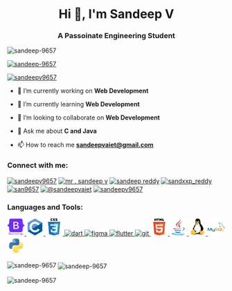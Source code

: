 <h1 align="center">Hi 👋, I'm Sandeep V</h1>
<h3 align="center">A Passoinate Engineering Student</h3>

<p align="left"> <img src="https://komarev.com/ghpvc/?username=sandeep-9657&label=Profile%20views&color=0e75b6&style=flat" alt="sandeep-9657" /> </p>

<p align="left"> <a href="https://github.com/ryo-ma/github-profile-trophy"><img src="https://github-profile-trophy.vercel.app/?username=sandeep-9657" alt="sandeep-9657" /></a> </p>

<p align="left"> <a href="https://twitter.com/sandeepv9657" target="blank"><img src="https://img.shields.io/twitter/follow/sandeepv9657?logo=twitter&style=for-the-badge" alt="sandeepv9657" /></a> </p>

- 🔭 I’m currently working on **Web Development**

- 🌱 I’m currently learning **Web Development**

- 👯 I’m looking to collaborate on **Web Development**

- 💬 Ask me about **C and Java**

- 📫 How to reach me **sandeepvaiet@gmail.com**

<h3 align="left">Connect with me:</h3>
<p align="left">
<a href="https://twitter.com/sandeepv9657" target="blank"><img align="center" src="https://raw.githubusercontent.com/rahuldkjain/github-profile-readme-generator/master/src/images/icons/Social/twitter.svg" alt="sandeepv9657" height="30" width="40" /></a>
<a href="https://linkedin.com/in/mr . sandeep v" target="blank"><img align="center" src="https://raw.githubusercontent.com/rahuldkjain/github-profile-readme-generator/master/src/images/icons/Social/linked-in-alt.svg" alt="mr . sandeep v" height="30" width="40" /></a>
<a href="https://fb.com/sandeep reddy" target="blank"><img align="center" src="https://raw.githubusercontent.com/rahuldkjain/github-profile-readme-generator/master/src/images/icons/Social/facebook.svg" alt="sandeep reddy" height="30" width="40" /></a>
<a href="https://instagram.com/sandxxp_reddy" target="blank"><img align="center" src="https://raw.githubusercontent.com/rahuldkjain/github-profile-readme-generator/master/src/images/icons/Social/instagram.svg" alt="sandxxp_reddy" height="30" width="40" /></a>
<a href="https://www.codechef.com/users/san9657" target="blank"><img align="center" src="https://cdn.jsdelivr.net/npm/simple-icons@3.1.0/icons/codechef.svg" alt="san9657" height="30" width="40" /></a>
<a href="https://www.hackerrank.com/@sandeepvaiet" target="blank"><img align="center" src="https://raw.githubusercontent.com/rahuldkjain/github-profile-readme-generator/master/src/images/icons/Social/hackerrank.svg" alt="@sandeepvaiet" height="30" width="40" /></a>
<a href="https://www.leetcode.com/sandeepv9657" target="blank"><img align="center" src="https://raw.githubusercontent.com/rahuldkjain/github-profile-readme-generator/master/src/images/icons/Social/leet-code.svg" alt="sandeepv9657" height="30" width="40" /></a>
</p>

<h3 align="left">Languages and Tools:</h3>
<p align="left"> <a href="https://getbootstrap.com" target="_blank" rel="noreferrer"> <img src="https://raw.githubusercontent.com/devicons/devicon/master/icons/bootstrap/bootstrap-plain-wordmark.svg" alt="bootstrap" width="40" height="40"/> </a> <a href="https://www.cprogramming.com/" target="_blank" rel="noreferrer"> <img src="https://raw.githubusercontent.com/devicons/devicon/master/icons/c/c-original.svg" alt="c" width="40" height="40"/> </a> <a href="https://www.w3schools.com/css/" target="_blank" rel="noreferrer"> <img src="https://raw.githubusercontent.com/devicons/devicon/master/icons/css3/css3-original-wordmark.svg" alt="css3" width="40" height="40"/> </a> <a href="https://dart.dev" target="_blank" rel="noreferrer"> <img src="https://www.vectorlogo.zone/logos/dartlang/dartlang-icon.svg" alt="dart" width="40" height="40"/> </a> <a href="https://www.figma.com/" target="_blank" rel="noreferrer"> <img src="https://www.vectorlogo.zone/logos/figma/figma-icon.svg" alt="figma" width="40" height="40"/> </a> <a href="https://flutter.dev" target="_blank" rel="noreferrer"> <img src="https://www.vectorlogo.zone/logos/flutterio/flutterio-icon.svg" alt="flutter" width="40" height="40"/> </a> <a href="https://git-scm.com/" target="_blank" rel="noreferrer"> <img src="https://www.vectorlogo.zone/logos/git-scm/git-scm-icon.svg" alt="git" width="40" height="40"/> </a> <a href="https://www.w3.org/html/" target="_blank" rel="noreferrer"> <img src="https://raw.githubusercontent.com/devicons/devicon/master/icons/html5/html5-original-wordmark.svg" alt="html5" width="40" height="40"/> </a> <a href="https://www.java.com" target="_blank" rel="noreferrer"> <img src="https://raw.githubusercontent.com/devicons/devicon/master/icons/java/java-original.svg" alt="java" width="40" height="40"/> </a> <a href="https://www.linux.org/" target="_blank" rel="noreferrer"> <img src="https://raw.githubusercontent.com/devicons/devicon/master/icons/linux/linux-original.svg" alt="linux" width="40" height="40"/> </a> <a href="https://www.mysql.com/" target="_blank" rel="noreferrer"> <img src="https://raw.githubusercontent.com/devicons/devicon/master/icons/mysql/mysql-original-wordmark.svg" alt="mysql" width="40" height="40"/> </a> <a href="https://www.python.org" target="_blank" rel="noreferrer"> <img src="https://raw.githubusercontent.com/devicons/devicon/master/icons/python/python-original.svg" alt="python" width="40" height="40"/> </a> </p>

<p><img align="left" src="https://github-readme-stats.vercel.app/api/top-langs?username=sandeep-9657&show_icons=true&locale=en&layout=compact" alt="sandeep-9657" /></p>

<p>&nbsp;<img align="center" src="https://github-readme-stats.vercel.app/api?username=sandeep-9657&show_icons=true&locale=en" alt="sandeep-9657" /></p>

<p><img align="center" src="https://github-readme-streak-stats.herokuapp.com/?user=sandeep-9657&" alt="sandeep-9657" /></p>
